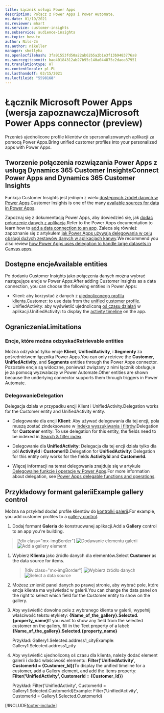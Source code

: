 ```yaml
---
title: Łącznik usługi Power Apps
description: Połącz z Power Apps i Power Automate.
ms.date: 01/19/2021
ms.reviewer: mhart
ms.service: customer-insights
ms.subservice: audience-insights
ms.topic: how-to
author: Nils-2m
ms.author: nikeller
manager: shellyha
ms.openlocfilehash: 3fa91553fd50a22ab62b5a2b1e3f13b9483776a8
ms.sourcegitcommit: bae40184312ab27b95c140a044875c2daea37951
ms.translationtype: HT
ms.contentlocale: pl-PL
ms.lasthandoff: 03/15/2021
ms.locfileid: "5598168"
---
```

# <a name="microsoft-power-apps-connector-preview"></a><span data-ttu-id="823a6-103">Łącznik Microsoft Power Apps (wersja zapoznawcza)</span><span class="sxs-lookup"><span data-stu-id="823a6-103">Microsoft Power Apps connector (preview)</span></span>

<span data-ttu-id="823a6-104">Przenieś ujednolicone profile klientów do spersonalizowanych aplikacji za pomocą Power Apps.</span><span class="sxs-lookup"><span data-stu-id="823a6-104">Bring unified customer profiles into your personalized apps with Power Apps.</span></span>

## <a name="connect-power-apps-and-dynamics-365-customer-insights"></a><span data-ttu-id="823a6-105">Tworzenie połączenia rozwiązania Power Apps z usługą Dynamics 365 Customer Insights</span><span class="sxs-lookup"><span data-stu-id="823a6-105">Connect Power Apps and Dynamics 365 Customer Insights</span></span>

<span data-ttu-id="823a6-106">Funkcja Customer Insights jest jednym z wielu [dostępnych źródeł danych w Power Apps](/powerapps/maker/canvas-apps/working-with-data-sources).</span><span class="sxs-lookup"><span data-stu-id="823a6-106">Customer Insights is one of the many [available sources for data in Power Apps](/powerapps/maker/canvas-apps/working-with-data-sources).</span></span>

<span data-ttu-id="823a6-107">Zapoznaj się z dokumentacją Power Apps, aby dowiedzieć się, jak [dodać połączenie danych z aplikacją](/powerapps/maker/canvas-apps/add-data-connection).</span><span class="sxs-lookup"><span data-stu-id="823a6-107">Refer to the Power Apps documentation to learn how to [add a data connection to an app](/powerapps/maker/canvas-apps/add-data-connection).</span></span> <span data-ttu-id="823a6-108">Zaleca się również zapoznanie się z artykułem [jak Power Apps używają delegowania w celu obsługi dużych zestawów danych w aplikacjach kanwy](/powerapps/maker/canvas-apps/delegation-overview).</span><span class="sxs-lookup"><span data-stu-id="823a6-108">We recommend you also review [how Power Apps uses delegation to handle large datasets in Canvas apps](/powerapps/maker/canvas-apps/delegation-overview).</span></span>

## <a name="available-entities"></a><span data-ttu-id="823a6-109">Dostępne encje</span><span class="sxs-lookup"><span data-stu-id="823a6-109">Available entities</span></span>

<span data-ttu-id="823a6-110">Po dodaniu Customer Insights jako połączenia danych można wybrać następujące encje w Power Apps:</span><span class="sxs-lookup"><span data-stu-id="823a6-110">After adding Customer Insights as a data connection, you can choose the following entities in Power Apps:</span></span>

- <span data-ttu-id="823a6-111">Klient: aby korzystać z danych z [ujednoliconego profilu klienta](customer-profiles.md).</span><span class="sxs-lookup"><span data-stu-id="823a6-111">Customer: to use data from the [unified customer profile](customer-profiles.md).</span></span>
- <span data-ttu-id="823a6-112">UnifiedActivity: aby wyświetlić ujednoliconą [oś czasu działań](activities.md) w aplikacji.</span><span class="sxs-lookup"><span data-stu-id="823a6-112">UnifiedActivity: to display the [activity timeline](activities.md) on the app.</span></span>

## <a name="limitations"></a><span data-ttu-id="823a6-113">Ograniczenia</span><span class="sxs-lookup"><span data-stu-id="823a6-113">Limitations</span></span>

### <a name="retrievable-entities"></a><span data-ttu-id="823a6-114">Encje, które można odzyskać</span><span class="sxs-lookup"><span data-stu-id="823a6-114">Retrievable entities</span></span>

<span data-ttu-id="823a6-115">Można odzyskać tylko encje **Klient**, **UnifiedActivity**, i **Segmenty** za pośrednictwem łącznika Power Apps.</span><span class="sxs-lookup"><span data-stu-id="823a6-115">You can only retrieve the **Customer**, **UnifiedActivity**, and **Segments** entities through the Power Apps connector.</span></span> <span data-ttu-id="823a6-116">Pozostałe encje są widoczne, ponieważ związany z nimi łącznik obsługuje je za pomocą wyzwalaczy w Power Automate.</span><span class="sxs-lookup"><span data-stu-id="823a6-116">Other entities are shown because the underlying connector supports them through triggers in Power Automate.</span></span>  

### <a name="delegation"></a><span data-ttu-id="823a6-117">Delegowanie</span><span class="sxs-lookup"><span data-stu-id="823a6-117">Delegation</span></span>

<span data-ttu-id="823a6-118">Delegacja działa w przypadku encji Klient i UnifiedActivity.</span><span class="sxs-lookup"><span data-stu-id="823a6-118">Delegation works for the Customer entity and UnifiedActivity entity.</span></span> 

- <span data-ttu-id="823a6-119">Delegowanie dla encji **Klient**: Aby używać delegowania dla tej encji, pola muszą zostać zindeksowane w [Indeks wyszukiwania i filtrów](search-filter-index.md).</span><span class="sxs-lookup"><span data-stu-id="823a6-119">Delegation for **Customer** entity: To use delegation for this entity, the fields need to be indexed in [Search & filter index](search-filter-index.md).</span></span>  

- <span data-ttu-id="823a6-120">Delegowanie dla **UnifiedActivity**: Delegacja dla tej encji działa tylko dla pól **ActivityId** i **CustomerID**.</span><span class="sxs-lookup"><span data-stu-id="823a6-120">Delegation for **UnifiedActivity**: Delegation for this entity only works for the fields **ActivityId** and **CustomerId**.</span></span>  

- <span data-ttu-id="823a6-121">Więcej informacji na temat delegowania znajduje się w artykule [Delegowalne funkcje i operacje w Power Apps](/connectors/commondataservice/#power-apps-delegable-functions-and-operations-for-the-cds-for-apps).</span><span class="sxs-lookup"><span data-stu-id="823a6-121">For more information about delegation, see [Power Apps delegable functions and operations](/connectors/commondataservice/#power-apps-delegable-functions-and-operations-for-the-cds-for-apps).</span></span> 

## <a name="example-gallery-control"></a><span data-ttu-id="823a6-122">Przykładowy formant galerii</span><span class="sxs-lookup"><span data-stu-id="823a6-122">Example gallery control</span></span>

<span data-ttu-id="823a6-123">Można na przykład dodać profile klientów do [kontrolki galerii](/powerapps/maker/canvas-apps/add-gallery).</span><span class="sxs-lookup"><span data-stu-id="823a6-123">For example, you add customer profiles to a [gallery control](/powerapps/maker/canvas-apps/add-gallery).</span></span>

1. <span data-ttu-id="823a6-124">Dodaj formant **Galeria** do konstruowanej aplikacji.</span><span class="sxs-lookup"><span data-stu-id="823a6-124">Add a **Gallery** control to an app you're building.</span></span>

> [!div class="mx-imgBorder"]
> <span data-ttu-id="823a6-125">![Dodawanie elementu galerii](media/connector-powerapps9.png "Dodawanie elementu galerii")</span><span class="sxs-lookup"><span data-stu-id="823a6-125">![Add a gallery element](media/connector-powerapps9.png "Add a gallery element")</span></span>

1. <span data-ttu-id="823a6-126">Wybierz **Klienta** jako źródło danych dla elementów.</span><span class="sxs-lookup"><span data-stu-id="823a6-126">Select **Customer** as the data source for items.</span></span>

    > [!div class="mx-imgBorder"]
    > <span data-ttu-id="823a6-127">![Wybierz źródło danych](media/choose-datasource-powerapps.png "Wybierz źródło danych")</span><span class="sxs-lookup"><span data-stu-id="823a6-127">![Select a data source](media/choose-datasource-powerapps.png "Select a data source")</span></span>

1. <span data-ttu-id="823a6-128">Możesz zmienić panel danych po prawej stronie, aby wybrać pole, które encja klienta ma wyświetlać w galerii.</span><span class="sxs-lookup"><span data-stu-id="823a6-128">You can change the data panel on the right to select which field for the Customer entity to show on the gallery.</span></span>

1. <span data-ttu-id="823a6-129">Aby wyświetlić dowolne pole z wybranego klienta w galerii, wypełnij właściwość tekstu etykiety:  **{Name_of_the_gallery}.Selected.{property_name}**</span><span class="sxs-lookup"><span data-stu-id="823a6-129">If you want to show any field from the selected customer on the gallery, fill in the Text property of a label:  **{Name_of_the_gallery}.Selected.{property_name}**</span></span>

    <span data-ttu-id="823a6-130">Przykład: Gallery1.Selected.address1_city</span><span class="sxs-lookup"><span data-stu-id="823a6-130">Example: Gallery1.Selected.address1_city</span></span>

1. <span data-ttu-id="823a6-131">Aby wyświetlić ujednoliconą oś czasu dla klienta, należy dodać element galerii i dodać właściwość elementu: **Filter('UnifiedActivity', CustomerId = {Customer_Id})**</span><span class="sxs-lookup"><span data-stu-id="823a6-131">To display the unified timeline for a customer, add a Gallery element, and add the Items property: **Filter('UnifiedActivity', CustomerId = {Customer_Id})**</span></span>

    <span data-ttu-id="823a6-132">Przykład: Filter('UnifiedActivity', CustomerId = Gallery1.Selected.CustomerId)</span><span class="sxs-lookup"><span data-stu-id="823a6-132">Example: Filter('UnifiedActivity', CustomerId = Gallery1.Selected.CustomerId)</span></span>


[!INCLUDE[footer-include](../includes/footer-banner.md)]
